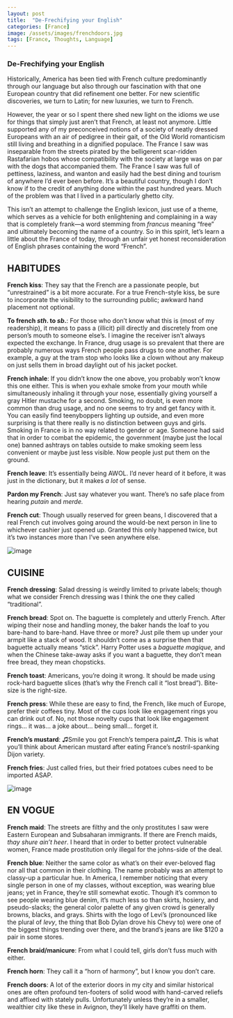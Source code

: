 ```yaml
---
layout: post
title:  "De-Frechifying your English"
categories: [France]
image: /assets/images/frenchdoors.jpg
tags: [France, Thoughts, Language]
---
```


### De-Frechifying your English

Historically, America has been tied with French culture predominantly through our language but also through our fascination with that one European country that did refinement one better. For new scientific discoveries, we turn to Latin; for new luxuries, we turn to French.  

However, the year or so I spent there shed new light on the idioms we use for things that simply just aren’t that French, at least not anymore. Little supported any of my preconceived notions of a society of neatly dressed Europeans with an air of pedigree in their gait, of the Old World romanticism still living and breathing in a dignified populace. The France I saw was inseparable from the streets pirated by the belligerent scar-ridden Rastafarian hobos whose compatibility with the society at large was on par with the dogs that accompanied them. The France I saw was full of pettiness, laziness, and wanton and easily had the best dining and tourism of anywhere I’d ever been before. It’s a beautiful country, though I don’t know if to the credit of anything done within the past hundred years. Much of the problem was that I lived in a particularly ghetto city.  

This isn’t an attempt to challenge the English lexicon, just use of a theme, which serves as a vehicle for both enlightening and complaining in a way that is completely frank—a word stemming from _francus_ meaning “free” and ultimately becoming the name of a country. So in this spirit, let’s learn a little about the France of today, through an unfair yet honest reconsideration of English phrases containing the word “French”.  

  

## HABITUDES  

**French kiss**: They say that the French are a passionate people, but “unrestrained” is a bit more accurate. For a true French-style kiss, be sure to incorporate the visibility to the surrounding public; awkward hand placement not optional.

**To french _sth_. to _sb_.**: For those who don’t know what this is (most of my readership), it means to pass a (illicit) pill directly and discretely from one person’s mouth to someone else’s. I imagine the receiver isn’t always expected the exchange. In France, drug usage is so prevalent that there are probably numerous ways French people pass drugs to one another. For example, a guy at the tram stop who looks like a clown without any makeup on just sells them in broad daylight out of his jacket pocket.  

**French inhale**:  If you didn’t know the one above, you probably won’t know this one either. This is when you exhale smoke from your mouth while simultaneously inhaling it through your nose, essentially giving yourself a gray Hitler mustache for a second. Smoking, no doubt, is even more common than drug usage, and no one seems to try and get fancy with it. You can easily find teenyboppers lighting up outside, and even more surprising is that there really is no distinction between guys and girls. Smoking in France is in no way related to gender or age. Someone had said that in order to combat the epidemic, the government (maybe just the local one) banned ashtrays on tables outside to make smoking seem less convenient or maybe just less visible. Now people just put them on the ground.

**French leave**: It’s essentially being AWOL. I’d never heard of it before, it was just in the dictionary, but it makes _a lot_ of sense.  

**Pardon my French**: Just say whatever you want. There’s no safe place from hearing _putain_ and _merde._

**French cut**: Though usually reserved for green beans, I discovered that a real French cut involves going around the would-be next person in line to whichever cashier just opened up. Granted this only happened twice, but it’s two instances more than I’ve seen anywhere else.

![image](https://64.media.tumblr.com/85b71bfd6a4ff506665eed219a1b98e6/tumblr_inline_plc05oaCdj1tz5xrk_1280.png)

  

## CUISINE  

**French dressing**: Salad dressing is weirdly limited to private labels; though what we consider French dressing was I think the one they called “traditional”.  

**French bread**: Spot on. The baguette is completely and utterly French. After wiping their nose and handling money, the baker hands the loaf to you bare-hand to bare-hand. Have three or more? Just pile them up under your armpit like a stack of wood. It shouldn’t come as a surprise then that baguette actually means “stick”. Harry Potter uses a _baguette magique,_ and when the Chinese take-away asks if you want a baguette, they don’t mean free bread, they mean chopsticks.  

**French toast**: Americans, you’re doing it wrong. It should be made using rock-hard baguette slices (that’s why the French call it “lost bread”). Bite-size is the right-size.  

**French press**: While these are easy to find, the French, like much of Europe, prefer their coffees tiny. Most of the cups look like engagement rings you can drink out of. No, not those novelty cups that look like engagement rings… it was… a joke about… being small… forget it.  

**French’s mustard**: ♫Smile you got French’s tempera paint♫. This is what you’ll think about American mustard after eating France’s nostril-spanking Dijon variety.

**French fries**: Just called fries, but their fried potatoes cubes need to be imported ASAP.  

![image](https://64.media.tumblr.com/00e9a05090a0ccaf7644bb7b9a2f716a/tumblr_inline_plbwoxBAjd1tz5xrk_1280.png)
  

## EN VOGUE  

**French maid**:  The streets are filthy and the only prostitutes I saw were Eastern European and Subsaharan immigrants. If there are French maids, _thay shure ain’t heer_. I heard that in order to better protect vulnerable women, France made prostitution only illegal for the johns-side of the deal.

**French blue**: Neither the same color as what’s on their ever-beloved flag nor all that common in their clothing. The name probably was an attempt to classy-up a particular hue. In America, I remember noticing that every single person in one of my classes, without exception, was wearing blue jeans; yet in France, they’re still somewhat exotic. Though it’s common to see people wearing blue denim, it’s much less so than skirts, hosiery, and pseudo-slacks; the general color palette of any given crowd is generally browns, blacks, and grays. Shirts with the logo of Levi’s (pronounced like the plural of _levy_, the thing that Bob Dylan drove his Chevy to) were one of the biggest things trending over there, and the brand’s jeans are like $120 a pair in some stores.  

**French braid/manicure**: From what I could tell, girls don’t fuss much with either.

**French horn**: They call it a “horn of harmony”, but I know you don’t care.

**French doors**: A lot of the exterior doors in my city and similar historical ones are often profound ten-footers of solid wood with hand-carved reliefs and affixed with stately pulls. Unfortunately unless they’re in a smaller, wealthier city like these in Avignon, they’ll likely have graffiti on them. 
